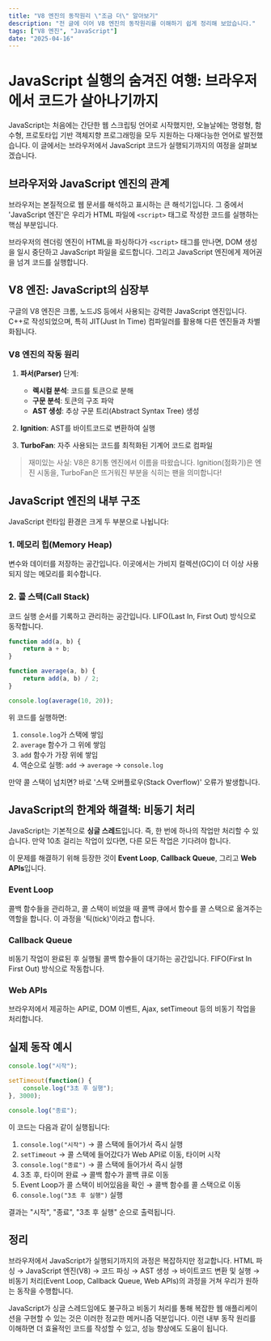 ```yaml
---
title: "V8 엔진의 동작원리 \"조금 더\" 알아보기"
description: "전 글에 이어 V8 엔진의 동작원리를 이해하기 쉽게 정리해 보았습니다."
tags: ["V8 엔진", "JavaScript"]
date: "2025-04-16"
---
```


# JavaScript 실행의 숨겨진 여행: 브라우저에서 코드가 살아나기까지

JavaScript는 처음에는 간단한 웹 스크립팅 언어로 시작했지만, 오늘날에는 명령형, 함수형, 프로토타입 기반 객체지향 프로그래밍을 모두 지원하는 다재다능한 언어로 발전했습니다. 이 글에서는 브라우저에서 JavaScript 코드가 실행되기까지의 여정을 살펴보겠습니다.

## 브라우저와 JavaScript 엔진의 관계

브라우저는 본질적으로 웹 문서를 해석하고 표시하는 큰 해석기입니다. 그 중에서 'JavaScript 엔진'은 우리가 HTML 파일에 `<script>` 태그로 작성한 코드를 실행하는 핵심 부분입니다.

브라우저의 렌더링 엔진이 HTML을 파싱하다가 `<script>` 태그를 만나면, DOM 생성을 일시 중단하고 JavaScript 파일을 로드합니다. 그리고 JavaScript 엔진에게 제어권을 넘겨 코드를 실행합니다.

## V8 엔진: JavaScript의 심장부

구글의 V8 엔진은 크롬, 노드JS 등에서 사용되는 강력한 JavaScript 엔진입니다. C++로 작성되었으며, 특히 JIT(Just In Time) 컴파일러를 활용해 다른 엔진들과 차별화됩니다.

### V8 엔진의 작동 원리

1. **파서(Parser)** 단계:
   - **렉시컬 분석**: 코드를 토큰으로 분해
   - **구문 분석**: 토큰의 구조 파악
   - **AST 생성**: 추상 구문 트리(Abstract Syntax Tree) 생성

2. **Ignition**: AST를 바이트코드로 변환하여 실행

3. **TurboFan**: 자주 사용되는 코드를 최적화된 기계어 코드로 컴파일

> 재미있는 사실: V8은 8기통 엔진에서 이름을 따왔습니다. Ignition(점화기)은 엔진 시동을, TurboFan은 뜨거워진 부분을 식히는 팬을 의미합니다!

## JavaScript 엔진의 내부 구조

JavaScript 런타임 환경은 크게 두 부분으로 나뉩니다:

### 1. 메모리 힙(Memory Heap)
변수와 데이터를 저장하는 공간입니다. 이곳에서는 가비지 컬렉션(GC)이 더 이상 사용되지 않는 메모리를 회수합니다.

### 2. 콜 스택(Call Stack)
코드 실행 순서를 기록하고 관리하는 공간입니다. LIFO(Last In, First Out) 방식으로 동작합니다.

```javascript
function add(a, b) {
    return a + b;
}

function average(a, b) {
    return add(a, b) / 2;
}

console.log(average(10, 20));
```

위 코드를 실행하면:
1. `console.log`가 스택에 쌓임
2. `average` 함수가 그 위에 쌓임
3. `add` 함수가 가장 위에 쌓임
4. 역순으로 실행: `add` → `average` → `console.log`

만약 콜 스택이 넘치면? 바로 '스택 오버플로우(Stack Overflow)' 오류가 발생합니다.

## JavaScript의 한계와 해결책: 비동기 처리

JavaScript는 기본적으로 **싱글 스레드**입니다. 즉, 한 번에 하나의 작업만 처리할 수 있습니다. 만약 10초 걸리는 작업이 있다면, 다른 모든 작업은 기다려야 합니다.

이 문제를 해결하기 위해 등장한 것이 **Event Loop**, **Callback Queue**, 그리고 **Web APIs**입니다.

### Event Loop
콜백 함수들을 관리하고, 콜 스택이 비었을 때 콜백 큐에서 함수를 콜 스택으로 옮겨주는 역할을 합니다. 이 과정을 '틱(tick)'이라고 합니다.

### Callback Queue
비동기 작업이 완료된 후 실행될 콜백 함수들이 대기하는 공간입니다. FIFO(First In First Out) 방식으로 작동합니다.

### Web APIs
브라우저에서 제공하는 API로, DOM 이벤트, Ajax, setTimeout 등의 비동기 작업을 처리합니다.

## 실제 동작 예시

```javascript
console.log("시작");

setTimeout(function() {
    console.log("3초 후 실행");
}, 3000);

console.log("종료");
```

이 코드는 다음과 같이 실행됩니다:

1. `console.log("시작")` → 콜 스택에 들어가서 즉시 실행
2. `setTimeout` → 콜 스택에 들어갔다가 Web API로 이동, 타이머 시작
3. `console.log("종료")` → 콜 스택에 들어가서 즉시 실행
4. 3초 후, 타이머 완료 → 콜백 함수가 콜백 큐로 이동
5. Event Loop가 콜 스택이 비어있음을 확인 → 콜백 함수를 콜 스택으로 이동
6. `console.log("3초 후 실행")` 실행

결과는 "시작", "종료", "3초 후 실행" 순으로 출력됩니다.

## 정리

브라우저에서 JavaScript가 실행되기까지의 과정은 복잡하지만 정교합니다. HTML 파싱 → JavaScript 엔진(V8) → 코드 파싱 → AST 생성 → 바이트코드 변환 및 실행 → 비동기 처리(Event Loop, Callback Queue, Web APIs)의 과정을 거쳐 우리가 원하는 동작을 수행합니다.

JavaScript가 싱글 스레드임에도 불구하고 비동기 처리를 통해 복잡한 웹 애플리케이션을 구현할 수 있는 것은 이러한 정교한 메커니즘 덕분입니다. 이런 내부 동작 원리를 이해하면 더 효율적인 코드를 작성할 수 있고, 성능 향상에도 도움이 됩니다.

